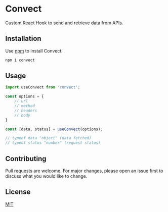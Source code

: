 # Convect

Custom React Hook to send and retrieve data from APIs.

## Installation

Use [npm](https://www.npmjs.com/get-npm) to install Convect.

```bash
npm i convect
```
## Usage

```javascript
import useConvect from 'convect';

const options = {
    // url
    // method
    // headers
    // body
}

const [data, status] = useConvect(options);

// typeof data "object" (data fetched)
// typeof status "number" (request status)
```

## Contributing
Pull requests are welcome. For major changes, please open an issue first to discuss what you would like to change.

## License
[MIT](https://choosealicense.com/licenses/mit/)
